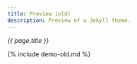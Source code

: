 ```yaml
---
title: Preview (old)
description: Preview of a Jekyll theme.
---
```


_{{ page.title }}_

{% include demo-old.md %}